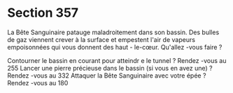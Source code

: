 # Section 357

La Bête Sanguinaire patauge maladroitement dans son bassin. Des bulles de gaz viennent
crever à la surface et empestent l'air de vapeurs empoisonnées qui vous donnent des haut -
le-cœur. Qu'allez -vous faire  ?

Contourner le bassin en courant pour atteindr e le tunnel  ?  Rendez -vous au 255
Lancer une pierre précieuse dans le bassin (si vous en avez une)  ? Rendez -vous au 332
Attaquer la Bête Sanguinaire avec votre épée  ?   Rendez -vous au 180